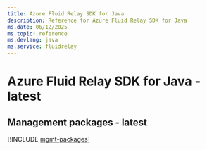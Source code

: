 ```yaml
---
title: Azure Fluid Relay SDK for Java
description: Reference for Azure Fluid Relay SDK for Java
ms.date: 06/12/2025
ms.topic: reference
ms.devlang: java
ms.service: fluidrelay
---
```

# Azure Fluid Relay SDK for Java - latest

## Management packages - latest
[!INCLUDE [mgmt-packages](fluid-relay-mgmt-index.md)]